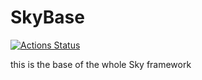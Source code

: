 # SkyBase

[![Actions Status](https://github.com/SkyFW/SkyBase/workflows/{maven%20publish}/badge.svg)](https://github.com/SkyFW/SkyBase/actions)

this is the base of the whole Sky framework
